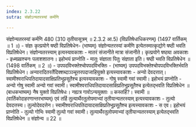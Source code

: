 ```yaml
---
index: 2.3.22
sutra: संज्ञोऽन्यतरस्यां कर्मणि

---
```

 संज्ञोन्यतरस्यां कर्मणि 480 (310 तृतीयासूत्रम् ॥ 2.3.2 आ.5) (विप्रतिषेधाधिकरणम्) (1497 वार्तिकम् ॥ 1 ॥) - संज्ञः कृत्प्रयोगे षष्ठी विप्रतिषेधेन- (भाष्यम्) संज्ञोन्यतरस्यां कर्मणि इत्येतस्मात्कृद्योगे षष्ठी भवति विप्रतिषेधेन। संज्ञोन्यतरस्याम् इत्यस्यावकाशः - मातरं संजानीते मात्रा संजानीते। कृत्प्रयोगे षष्ठ्या अवकाशः - इध्मप्रव्रश्चनः पलाशशातनः। इहोभयं प्राप्नोति - मातुः संज्ञाता पितुः संज्ञाता इति। षष्ठी भवति विप्रतिषेधेन ॥ (1498 वार्तिकम् ॥ 2 ॥) - उपपदविभक्तेश्चोपपदविभक्तिः - (भाष्यम्) उपपदविभक्तेश्चोपपदविभक्तिर्भवति विप्रतिषेधेन। अन्यारादितरर्तेदिक्शब्दाञ्ञ्चूत्तरपदाजाहियुक्ते इत्यस्यावकाशः - अन्यो देवदत्तात्। स्वामीश्वराधिपतिदायादसाक्षिप्रतिभूप्रसूतैश्च इत्यस्यावकाशः - गोषु स्वामी गवां स्वामी। इहोभयं प्राप्नोति - अन्यो गोषु स्वामी अन्यो गवां स्वामी। स्वामीश्वराधिपतिदायादसाक्षिप्रतिभूप्रसूतैश्च इत्येतद्भवति विप्रतिषेधेन ॥ (बाधकभाष्यम्) नैष युक्तो विप्रतिषेधः। नह्यत्र गावोऽन्ययुक्ताः ॥ कस्तर्हि?। स्वामी ॥ (वार्तिकोदाहरणान्तरभाष्यम्) एवं तर्हि तुल्यार्थैरतुलोपमाभ्यां तृतीयान्यतरस्याम् इत्यस्यावकाशः - तुल्यो देवदत्तस्य। तुल्योदेवदत्तेन। स्वामीश्वराधिपतिदायादसाक्षिप्रतिभूप्रसूतैश्च इत्यस्यावकाशः - स एव। इहोभयं प्राप्नोति - तुल्यो गोभिः स्वामी तुल्यो गवां स्वामी। तुल्यार्थैरतुलोपमाभ्यां तृतीयान्यतरस्याम् इत्येतद्भवति विप्रतिषेधेन ॥ संज्ञोन्य ॥ 22 ॥ 
